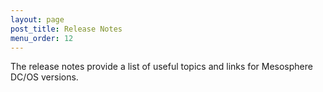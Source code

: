 ```yaml
---
layout: page
post_title: Release Notes
menu_order: 12
---
```






The release notes provide a list of useful topics and links for Mesosphere DC/OS versions.